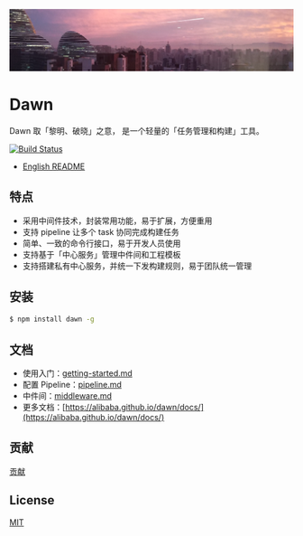 ![Banner](docs/assets/banner.png)

# Dawn

Dawn 取「黎明、破晓」之意， 是一个轻量的「任务管理和构建」工具。

[![Build Status](https://www.travis-ci.org/alibaba/dawn.svg?branch=master)](https://www.travis-ci.org/alibaba/dawn)

- [English README](README.md)

## 特点

- 采用中间件技术，封装常用功能，易于扩展，方便重用
- 支持 pipeline 让多个 task 协同完成构建任务
- 简单、一致的命令行接口，易于开发人员使用
- 支持基于「中心服务」管理中件间和工程模板
- 支持搭建私有中心服务，并统一下发构建规则，易于团队统一管理

## 安装

```sh
$ npm install dawn -g
```

## 文档

- 使用入门：[getting-started.md](docs/mds/getting-started.md)
- 配置 Pipeline：[pipeline.md](docs/mds/pipeline.md)
- 中件间：[middleware.md](docs/mds/middleware.md)
- 更多文档：[https://alibaba.github.io/dawn/docs/](https://alibaba.github.io/dawn/docs/)

## 贡献

[贡献](CONTRIBUTING-zh.md)

## License

[MIT](https://tldrlegal.com/license/mit-license)